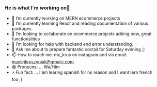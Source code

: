 ### He is what I'm working on👋


- 🔭 I’m currently working on MERN ecommerce projects
- 🌱 I’m currently learning React and reading documentation of various packages.
- 👯 I’m looking to collaborate on ecommerce projcets adding new, great functionalities
- 🤔 I’m looking for help with backend end error understanding.
- 💬 Ask me about to prepare fantastic coctail for Saturday evening  ;)
- 📫 How to reach me: mc_krus on instagram and via email: maciejkruszyniak@gmailc.com
- 😄 Pronouns: ... We/Him
- ⚡ Fun fact: ... I'am learing spanish for no reason and I want lern french too ;)

